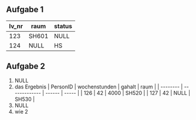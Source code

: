 ## Aufgabe 1

| lv_nr | raum  | status |
| ----- | ----- | ------ |
| 123   | SH601 | NULL   |
| 124   | NULL  | HS     |

## Aufgabe 2

1. NULL
2. das Ergebnis
   | PersonID | wochenstunden | gahalt | raum  |
   | -------- | ------------- | ------ | ----- |
   | 126      | 42            | 4000   | SH520 |
   | 127      | 42            | NULL   | SH530 |
3. NULL
4. wie 2
